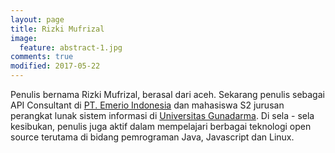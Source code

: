 ```yaml
---
layout: page
title: Rizki Mufrizal
image:
  feature: abstract-1.jpg
comments: true
modified: 2017-05-22
---
```


Penulis bernama Rizki Mufrizal, berasal dari aceh. Sekarang penulis sebagai API Consultant di [PT. Emerio Indonesia](http://www.emeriocorp.com/Indonesia/) dan mahasiswa S2 jurusan perangkat lunak sistem informasi di [Universitas Gunadarma](http://www.gunadarma.ac.id/). Di sela - sela kesibukan, penulis juga aktif dalam mempelajari berbagai teknologi open source terutama di bidang pemrograman Java, Javascript dan Linux.
